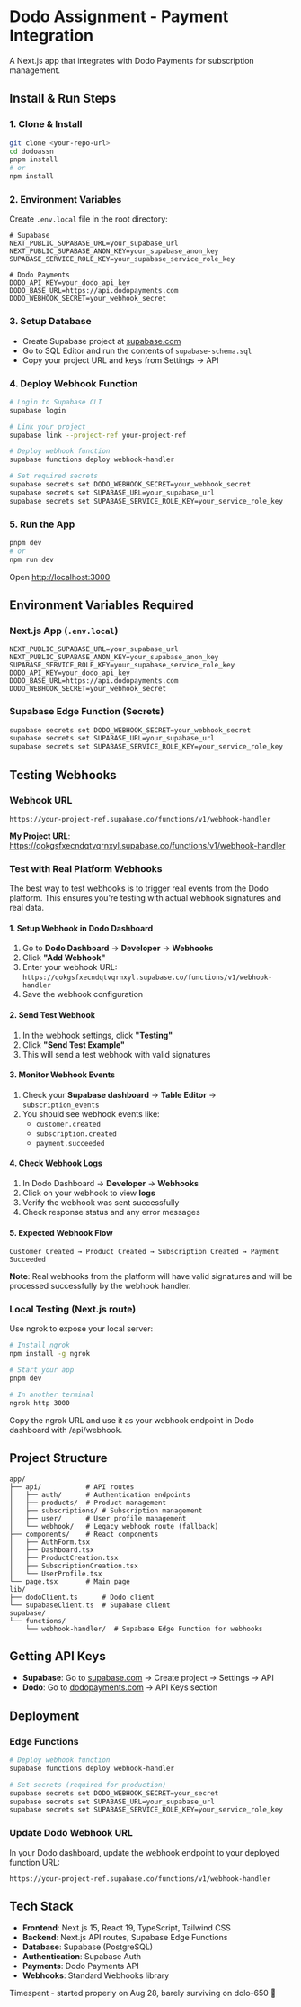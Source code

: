 # Dodo Assignment - Payment Integration

A Next.js app that integrates with Dodo Payments for subscription management.

## Install & Run Steps

### 1. Clone & Install
```bash
git clone <your-repo-url>
cd dodoassn
pnpm install
# or
npm install
```

### 2. Environment Variables
Create `.env.local` file in the root directory:

```env
# Supabase
NEXT_PUBLIC_SUPABASE_URL=your_supabase_url
NEXT_PUBLIC_SUPABASE_ANON_KEY=your_supabase_anon_key
SUPABASE_SERVICE_ROLE_KEY=your_supabase_service_role_key

# Dodo Payments
DODO_API_KEY=your_dodo_api_key
DODO_BASE_URL=https://api.dodopayments.com
DODO_WEBHOOK_SECRET=your_webhook_secret
```

### 3. Setup Database
- Create Supabase project at [supabase.com](https://supabase.com)
- Go to SQL Editor and run the contents of `supabase-schema.sql`
- Copy your project URL and keys from Settings → API

### 4. Deploy Webhook Function
```bash
# Login to Supabase CLI
supabase login

# Link your project
supabase link --project-ref your-project-ref

# Deploy webhook function
supabase functions deploy webhook-handler

# Set required secrets
supabase secrets set DODO_WEBHOOK_SECRET=your_webhook_secret
supabase secrets set SUPABASE_URL=your_supabase_url
supabase secrets set SUPABASE_SERVICE_ROLE_KEY=your_service_role_key
```

### 5. Run the App
```bash
pnpm dev
# or
npm run dev
```

Open [http://localhost:3000](http://localhost:3000)

## Environment Variables Required

### Next.js App (`.env.local`)
```
NEXT_PUBLIC_SUPABASE_URL=your_supabase_url
NEXT_PUBLIC_SUPABASE_ANON_KEY=your_supabase_anon_key
SUPABASE_SERVICE_ROLE_KEY=your_supabase_service_role_key
DODO_API_KEY=your_dodo_api_key
DODO_BASE_URL=https://api.dodopayments.com
DODO_WEBHOOK_SECRET=your_webhook_secret
```

### Supabase Edge Function (Secrets)
```bash
supabase secrets set DODO_WEBHOOK_SECRET=your_webhook_secret
supabase secrets set SUPABASE_URL=your_supabase_url
supabase secrets set SUPABASE_SERVICE_ROLE_KEY=your_service_role_key
```

## Testing Webhooks

### Webhook URL
```
https://your-project-ref.supabase.co/functions/v1/webhook-handler
```

**My Project URL**: https://qokgsfxecndqtvqrnxyl.supabase.co/functions/v1/webhook-handler

### Test with Real Platform Webhooks

The best way to test webhooks is to trigger real events from the Dodo platform. This ensures you're testing with actual webhook signatures and real data.

#### 1. Setup Webhook in Dodo Dashboard
1. Go to **Dodo Dashboard** → **Developer** → **Webhooks**
2. Click **"Add Webhook"**
3. Enter your webhook URL: `https://qokgsfxecndqtvqrnxyl.supabase.co/functions/v1/webhook-handler`
4. Save the webhook configuration

#### 2. Send Test Webhook
1. In the webhook settings, click **"Testing"**
2. Click **"Send Test Example"**
3. This will send a test webhook with valid signatures

#### 3. Monitor Webhook Events
1. Check your **Supabase dashboard** → **Table Editor** → `subscription_events`
2. You should see webhook events like:
   - `customer.created`
   - `subscription.created` 
   - `payment.succeeded`

#### 4. Check Webhook Logs
1. In Dodo Dashboard → **Developer** → **Webhooks**
2. Click on your webhook to view **logs**
3. Verify the webhook was sent successfully
4. Check response status and any error messages

#### 5. Expected Webhook Flow
```
Customer Created → Product Created → Subscription Created → Payment Succeeded
```

**Note**: Real webhooks from the platform will have valid signatures and will be processed successfully by the webhook handler.

### Local Testing (Next.js route)
Use ngrok to expose your local server:

```bash
# Install ngrok
npm install -g ngrok

# Start your app
pnpm dev

# In another terminal
ngrok http 3000
```

Copy the ngrok URL and use it as your webhook endpoint in Dodo dashboard with /api/webhook.

## Project Structure

```
app/
├── api/           # API routes
│   ├── auth/      # Authentication endpoints
│   ├── products/  # Product management
│   ├── subscriptions/ # Subscription management
│   ├── user/      # User profile management
│   └── webhook/   # Legacy webhook route (fallback)
├── components/    # React components
│   ├── AuthForm.tsx
│   ├── Dashboard.tsx
│   ├── ProductCreation.tsx
│   ├── SubscriptionCreation.tsx
│   └── UserProfile.tsx
└── page.tsx       # Main page
lib/
├── dodoClient.ts      # Dodo client
└── supabaseClient.ts  # Supabase client
supabase/
└── functions/
    └── webhook-handler/  # Supabase Edge Function for webhooks
```

## Getting API Keys

- **Supabase**: Go to [supabase.com](https://supabase.com) → Create project → Settings → API
- **Dodo**: Go to [dodopayments.com](https://dodopayments.com) → API Keys section

## Deployment

### Edge Functions
```bash
# Deploy webhook function
supabase functions deploy webhook-handler

# Set secrets (required for production)
supabase secrets set DODO_WEBHOOK_SECRET=your_secret
supabase secrets set SUPABASE_URL=your_supabase_url
supabase secrets set SUPABASE_SERVICE_ROLE_KEY=your_service_role_key
```

### Update Dodo Webhook URL
In your Dodo dashboard, update the webhook endpoint to your deployed function URL:
```
https://your-project-ref.supabase.co/functions/v1/webhook-handler
```

## Tech Stack

- **Frontend**: Next.js 15, React 19, TypeScript, Tailwind CSS
- **Backend**: Next.js API routes, Supabase Edge Functions
- **Database**: Supabase (PostgreSQL)
- **Authentication**: Supabase Auth
- **Payments**: Dodo Payments API
- **Webhooks**: Standard Webhooks library

Timespent - started properly on Aug 28, barely surviving on dolo-650 🤒